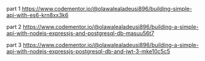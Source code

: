 part 1
https://www.codementor.io/@olawalealadeusi896/building-simple-api-with-es6-krn8xx3k6

part 2
https://www.codementor.io/@olawalealadeusi896/building-a-simple-api-with-nodejs-expressjs-and-postgresql-db-masuu56t7

part 3
https://www.codementor.io/@olawalealadeusi896/building-a-simple-api-with-nodejs-expressjs-postgresql-db-and-jwt-3-mke10c5c5
